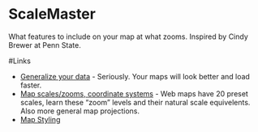 ScaleMaster
===========

What features to include on your map at what zooms. Inspired by Cindy Brewer at Penn State.

#Links

* [Generalize your data](https://github.com/nvkelso/geo-how-to/wiki/Generalize%20your%20data) - Seriously. Your maps will look better and load faster.
* [Map scales/zooms, coordinate systems](https://github.com/nvkelso/geo-how-to/wiki/Map-scales---zooms) - Web maps have 20 preset scales, learn these “zoom” levels and their natural scale equivelents. Also more general map projections.
* [Map Styling](https://github.com/nvkelso/geo-how-to/wiki/Map-Styling-in-cascadenik,-carto) 
